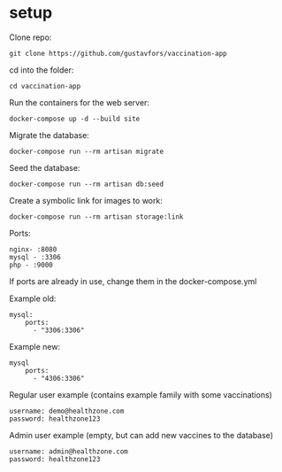 # setup

Clone repo:
```
git clone https://github.com/gustavfors/vaccination-app
```

cd into the folder:
```
cd vaccination-app
```

Run the containers for the web server:
```
docker-compose up -d --build site
```

Migrate the database:
```
docker-compose run --rm artisan migrate
```

Seed the database:
```
docker-compose run --rm artisan db:seed
```

Create a symbolic link for images to work:
```
docker-compose run --rm artisan storage:link
```

Ports:
```
nginx- :8080
mysql - :3306
php - :9000
```

If ports are already in use, change them in the docker-compose.yml

Example old:
```
mysql:
    ports:
      - "3306:3306"
```

Example new:
```
mysql
    ports:
      - "4306:3306"
```

Regular user example (contains example family with some vaccinations)
```
username: demo@healthzone.com
password: healthzone123
```

Admin user example (empty, but can add new vaccines to the database)
```
username: admin@healthzone.com
password: healthzone123
```
